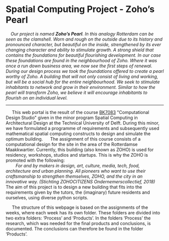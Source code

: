 # Spatial Computing Project - Zoho’s Pearl

*&nbsp;&nbsp;&nbsp;&nbsp;Our project is named **Zoho’s Pearl**. In this analogy Rotterdam can be seen as the clamshell. Worn and rough on the outside due to its history and pronounced character, but beautiful on the inside, strengthened by its ever changing character and ability to stimulate growth. A strong shield that contains the foundations for beautiful flourishing development. In our case these foundations are found in the neighbourhood of Zoho. Where it was once a run down business area, we now see the first steps of renewal. During our design process we took the foundations offered to create a pearl worthy of Zoho. A building that will not only consist of living and working, but will be a social hub for the entire neighbourhood. We seek to stimulate inhabitants to network and grow in their environment. Similar to how the pearl will transform Zoho, we believe it will encourage inhabitants to flourish on an individual level.*

----

&nbsp;&nbsp;&nbsp;&nbsp; This web portal is the result of the course [BK7083](https://www.tudelft.nl/bk/studeren/minoren-en-keuzevakken/spatial-computing-in-architectural-design/) "Computational Design Studio" given in the minor program Spatial Computing in Architectural Design at the Technical University of Delft. During this minor, we have formulated a programme of requirements and subsequently used mathematical spatial computing constructs to design and simulate the optimum building. 
&nbsp;&nbsp;&nbsp;&nbsp; The assignment of this course consists of a computational design for the site in the area of the Rotterdamse Maakkwartier. Currently, this building (also known as ZOHO) is used for residency, workshops, studios and startups. This is why the ZOHO is promoted with the following: 
*<br>&nbsp;&nbsp;&nbsp;&nbsp;&nbsp;&nbsp;&nbsp;&nbsp;For and by makers in design, art, culture, media, tech, food, architecture and urban planning. All pioneers who want to use their craftsmanship to strengthen themselves, ZOHO, and the city in an innovative way. (Stichting ZOHOCITIZENS Ondernemerscollectief, 2018)*
<br>The aim of this project is to design a new building that fits into the requirements given by the tutors, the (imaginary) future residents and ourselves, using diverse python scripts. 


&nbsp;&nbsp;&nbsp;&nbsp; The structure of this webpage is based on the assignments of the weeks, where each week has its own folder. These folders are divided into two extra folders: ‘Process’ and ‘Products’. In the folders ‘Process’ the research, which was needed for the final products and conclusions, is documented. The conclusions can therefore be found in the folder ‘Products’.

